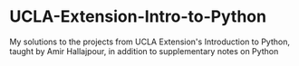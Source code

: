 # UCLA-Extension-Intro-to-Python
My solutions to the projects from UCLA Extension's Introduction to Python, taught by Amir Hallajpour, in addition to supplementary notes on Python
